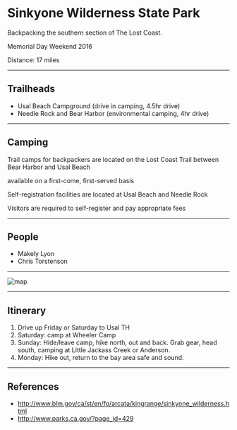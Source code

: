 # Sinkyone Wilderness State Park

Backpacking the southern section of The Lost Coast.

Memorial Day Weekend 2016

Distance: 17 miles

---

## Trailheads

-   Usal Beach Campground (drive in camping, 4.5hr drive)
-   Needle Rock and Bear Harbor (environmental camping, 4hr drive)

---

## Camping

Trail camps for backpackers are located on the Lost Coast Trail between Bear Harbor and Usal Beach

available on a first-come, first-served basis

Self-registration facilities are located at Usal Beach and Needle Rock

Visitors are required to self-register and pay appropriate fees

---

## People

-   Makely Lyon
-   Chris Torstenson

---

![map](http://www.mobilemaplets.com/thumbnails/9665_thumbnail-1024.jpg)

---

## Itinerary

1.  Drive up Friday or Saturday to Usal TH
2.  Saturday: camp at Wheeler Camp
3.  Sunday: Hide/leave camp, hike north, out and back. Grab gear, head south, camping at Little Jackass Creek or Anderson.
4.  Monday: Hike out, return to the bay area safe and sound.

---

## References

-   <http://www.blm.gov/ca/st/en/fo/arcata/kingrange/sinkyone_wilderness.html>
-   <http://www.parks.ca.gov/?page_id=429>
